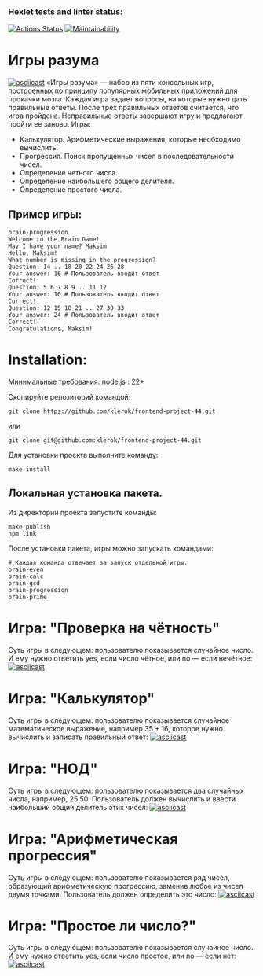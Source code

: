 ### Hexlet tests and linter status:
[![Actions Status](https://github.com/klerok/frontend-project-44/actions/workflows/hexlet-check.yml/badge.svg)](https://github.com/klerok/frontend-project-44/actions)
[![Maintainability](https://api.codeclimate.com/v1/badges/36910958775d0a3669f4/maintainability)](https://codeclimate.com/github/klerok/frontend-project-44/maintainability)

# Игры разума
[![asciicast](https://asciinema.org/a/bSEayjgsy75d8HbBl8jSggpGq.svg)](https://asciinema.org/a/bSEayjgsy75d8HbBl8jSggpGq)
«Игры разума» — набор из пяти консольных игр, построенных по принципу популярных мобильных приложений для прокачки мозга. Каждая игра задает вопросы, на которые нужно дать правильные ответы. После трех правильных ответов считается, что игра пройдена. Неправильные ответы завершают игру и предлагают пройти ее заново. Игры:

- Калькулятор. Арифметические выражения, которые необходимо вычислить.
- Прогрессия. Поиск пропущенных чисел в последовательности чисел.
- Определение четного числа.
- Определение наибольшего общего делителя.
- Определение простого числа.

## Пример игры:
```
brain-progression
Welcome to the Brain Game!
May I have your name? Maksim
Hello, Maksim!
What number is missing in the progression?
Question: 14 .. 18 20 22 24 26 28
Your answer: 16 # Пользователь вводит ответ
Correct!
Question: 5 6 7 8 9 .. 11 12
Your answer: 10 # Пользователь вводит ответ
Correct!
Question: 12 15 18 21 .. 27 30 33
Your answer: 24 # Пользователь вводит ответ
Correct!
Congratulations, Maksim!
```
# Installation:
Минимальные требования: node.js : 22+

Скопируйте репозиторий командой:
```
git clone https://github.com/klerok/frontend-project-44.git
```
или
```
git clone git@github.com:klerok/frontend-project-44.git
```

Для установки проекта выполните команду:
```
make install
```
## Локальная установка пакета.
Из директории проекта запустите команды:
```
make publish
npm link
```
После установки пакета, игры можно запускать командами:
```
# Каждая команда отвечает за запуск отдельной игры.
brain-even
brain-calc
brain-gcd
brain-progression
brain-prime
```

# Игра: "Проверка на чётность"
Суть игры в следующем: пользователю показывается случайное число. И ему нужно ответить yes, если число чётное, или no — если нечётное:
[![asciicast](https://asciinema.org/a/IfLEU7TSfxpQJIviGevPnDyVh.svg)](https://asciinema.org/a/IfLEU7TSfxpQJIviGevPnDyVh)

# Игра: "Калькулятор"
Суть игры в следующем: пользователю показывается случайное математическое выражение, например 35 + 16, которое нужно вычислить и записать правильный ответ:
[![asciicast](https://asciinema.org/a/dbFlh5Rc0YVjf8XQ7NefgcvLk.svg)](https://asciinema.org/a/dbFlh5Rc0YVjf8XQ7NefgcvLk)

# Игра: "НОД"
Суть игры в следующем: пользователю показывается два случайных числа, например, 25 50. Пользователь должен вычислить и ввести наибольший общий делитель этих чисел:
[![asciicast](https://asciinema.org/a/8w74Z425PpOrainKeCKLv1LRL.svg)](https://asciinema.org/a/8w74Z425PpOrainKeCKLv1LRL)

# Игра: "Арифметическая прогрессия"
Суть игры в следующем: пользователю показывается ряд чисел, образующий арифметическую прогрессию, заменив любое из чисел двумя точками. Пользователь должен определить это число:
[![asciicast](https://asciinema.org/a/ft2XZK3jTweQIMX5v33PaDb4M.svg)](https://asciinema.org/a/ft2XZK3jTweQIMX5v33PaDb4M)

# Игра: "Простое ли число?"
Суть игры в следующем: пользователю показывается случайное число. И ему нужно ответить yes, если число простое, или no — если нет:
[![asciicast](https://asciinema.org/a/qfJEk0z0IzrNEl4dqx75tCIXg.svg)](https://asciinema.org/a/qfJEk0z0IzrNEl4dqx75tCIXg)